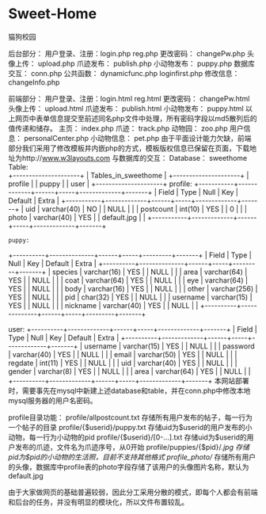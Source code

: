# Sweet-Home
猫狗校园

后台部分：
	用户登录、注册：login.php reg.php
	更改密码：      changePw.php
	头像上传：      upload.php
	爪迹发布：      publish.php
	小动物发布：    puppy.php
	数据库交互：    conn.php
公共函数：      dynamicfunc.php loginfirst.php
修改信息：      changeInfo.php

前端部分：
	用户登录、注册：login.html reg.html
更改密码：      changePw.html
	头像上传：      upload.html
	爪迹发布：      publish.html
	小动物发布：    puppy.html
以上网页中表单信息提交至前述同名php文件中处理，所有密码字段以md5散列后的值传递和储存。
	主页：          index.php
爪迹：          track.php
动物园：        zoo.php
用户信息：      personalCenter.php
小动物信息：    pet.php
由于平面设计能力欠缺，前端部分我们采用了修改模板并内嵌php的方式，模板版权信息已保留在页面，下载地址为http://www.w3layouts.com
与数据库的交互：
Database： sweethome
Table:     
+---------------------+
| Tables_in_sweethome |
+---------------------+
| profile             |
| puppy               |
| user                |
+---------------------+
	profile:
	+-----------+-------------+------+-----+-------------+-------+
| Field     | Type        | Null | Key | Default     | Extra |
+-----------+-------------+------+-----+-------------+-------+
| uid       | varchar(40) | NO   |     | NULL        |       |
| postcount | int(10)     | YES  |     | 0           |       |
| photo     | varchar(40) | YES  |     | default.jpg |       |
+-----------+-------------+------+-----+-------------+-------+

	puppy:
+----------+--------------+------+-----+---------+-------+
| Field    | Type         | Null | Key | Default | Extra |
+----------+--------------+------+-----+---------+-------+
| species  | varchar(16)  | YES  |     | NULL    |       |
| area     | varchar(64)  | YES  |     | NULL    |       |
| coat     | varchar(64)  | YES  |     | NULL    |       |
| eye      | varchar(64)  | YES  |     | NULL    |       |
| body     | varchar(16)  | YES  |     | NULL    |       |
| other    | varchar(256) | YES  |     | NULL    |       |
| pid      | char(32)     | YES  |     | NULL    |       |
| username | varchar(15)  | YES  |     | NULL    |       |
| nickname | varchar(40)  | YES  |     | NULL    |       |
+----------+--------------+------+-----+---------+-------+

user:
+----------+-------------+------+-----+-------------+-------+
| Field    | Type        | Null | Key | Default     | Extra |
+----------+-------------+------+-----+-------------+-------+
| username | varchar(15) | YES  |     | NULL        |       |
| password | varchar(40) | YES  |     | NULL        |       |
| email    | varchar(50) | YES  |     | NULL        |       |
| regdate  | int(11)     | YES  |     | NULL        |       |
| uid      | varchar(40) | YES  |     | NULL        |       |
| gender   | varchar(8)  | YES  |     | NULL        |       |
| area     | varchar(64) | YES  |     | NULL        |       |
+----------+-------------+------+-----+-------------+-------+
本网站部署时，需要事先在mysql中新建上述database和table，并在conn.php中修改本地mysql服务器的用户名密码。

profile目录功能：
	profile/allpostcount.txt     存储所有用户发布的帖子，每一行为一个帖子的目录
	profile/{$userid}/puppy.txt  存储uid为$userid的用户发布的小动物，每一行为小动物的pid
	profile/{$userid}/[0-...].txt 存储uid为$userid的用户发布的爪迹，文件名为爪迹序号，从0开始
	profile/puppies/{$pid}/*.jpg  存储pid为$pid的小动物的生活照，目前不支持其他格式
profile_photo/*               存储所有用户的头像，数据库中profile表的photo字段存储了该用户的头像图片名称，默认为default.jpg


由于大家做网页的基础普遍较弱，因此分工采用分散的模式，即每个人都会有前端和后台的任务，并没有明显的模块化，所以文件布置较乱。

